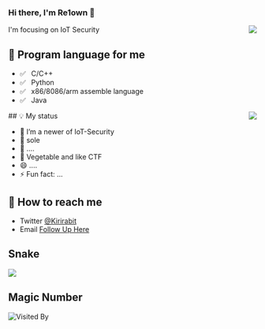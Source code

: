 ### Hi there, I'm Re1own 👋
<img align="right" src="https://github-readme-stats.vercel.app/api?username=Re1own&show_icons=true&icon_color=0366d6&text_color=24292e&bg_color=ffffff&hide_title=true" />

I'm focusing on IoT Security

## 💬 Program language for me

- ✅ ⁠ ⁢⁣⁡⁠ ⁢⁣⁡C/C++
- ✅ ⁠ ⁢⁣⁡⁠ ⁢⁣⁡Python
- ✅ ⁠ ⁢⁣⁡⁠ ⁢⁣⁡x86/8086/arm assemble language
- ✅ ⁠ ⁢⁣⁡⁠ ⁢⁣⁡Java

<img align="right" src="https://github-readme-stats.vercel.app/api/top-langs/?username=Re1own&layout=compact"/>
## 💡 My status

- 🌱 I’m a newer of IoT-Security
- 👯 sole
- 🤔 ....
- 💬 Vegetable and like CTF
- 😄 ....
- ⚡ Fun fact: ...

## 📮 How to reach me

- Twitter [@Kirirabit](https://twitter.com/Kirirabit)
- Email [Follow Up Here](mailto:re1own@qq.com)

## Snake
![](https://raw.githubusercontent.com/Re1own/Re1own/main/assets/github-contribution-grid-snake.svg)

## Magic Number

![Visited By](https://count.getloli.com/get/@Re1own?theme=gelbooru)
